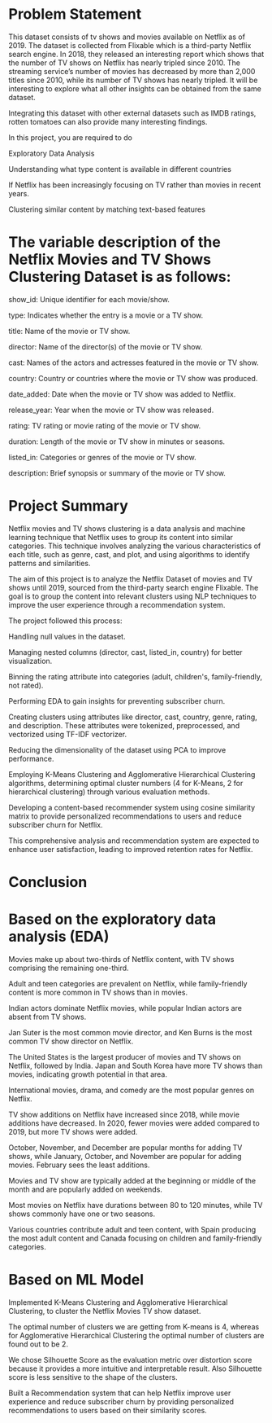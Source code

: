 # Problem Statement

This dataset consists of tv shows and movies available on Netflix as of 2019. The dataset is collected from Flixable which is a third-party Netflix search engine. In 2018, they released an interesting report which shows that the number of TV shows on Netflix has nearly tripled since 2010. The streaming service’s number of movies has decreased by more than 2,000 titles since 2010, while its number of TV shows has nearly tripled. It will be interesting to explore what all other insights can be obtained from the same dataset.

Integrating this dataset with other external datasets such as IMDB ratings, rotten tomatoes can also provide many interesting findings.

In this project, you are required to do

Exploratory Data Analysis

Understanding what type content is available in different countries

If Netflix has been increasingly focusing on TV rather than movies in recent years.

Clustering similar content by matching text-based features

# The variable description of the Netflix Movies and TV Shows Clustering Dataset is as follows:

show_id: Unique identifier for each movie/show.

type: Indicates whether the entry is a movie or a TV show.

title: Name of the movie or TV show.

director: Name of the director(s) of the movie or TV show.

cast: Names of the actors and actresses featured in the movie or TV show.

country: Country or countries where the movie or TV show was produced.

date_added: Date when the movie or TV show was added to Netflix.

release_year: Year when the movie or TV show was released.

rating: TV rating or movie rating of the movie or TV show.

duration: Length of the movie or TV show in minutes or seasons.

listed_in: Categories or genres of the movie or TV show.

description: Brief synopsis or summary of the movie or TV show.

# Project Summary

Netflix movies and TV shows clustering is a data analysis and machine learning technique that Netflix uses to group its content into similar categories. This technique involves analyzing the various characteristics of each title, such as genre, cast, and plot, and using algorithms to identify patterns and similarities.

The aim of this project is to analyze the Netflix Dataset of movies and TV shows until 2019, sourced from the third-party search engine Flixable. The goal is to group the content into relevant clusters using NLP techniques to improve the user experience through a recommendation system.

The project followed this process:

Handling null values in the dataset.

Managing nested columns (director, cast, listed_in, country) for better visualization.

Binning the rating attribute into categories (adult, children's, family-friendly, not rated).

Performing EDA to gain insights for preventing subscriber churn.

Creating clusters using attributes like director, cast, country, genre, rating, and description. These attributes were tokenized, preprocessed, and vectorized using TF-IDF vectorizer.

Reducing the dimensionality of the dataset using PCA to improve performance.

Employing K-Means Clustering and Agglomerative Hierarchical Clustering algorithms, determining optimal cluster numbers (4 for K-Means, 2 for hierarchical clustering) through various evaluation methods.

Developing a content-based recommender system using cosine similarity matrix to provide personalized recommendations to users and reduce subscriber churn for Netflix.

This comprehensive analysis and recommendation system are expected to enhance user satisfaction, leading to improved retention rates for Netflix.

# Conclusion

# Based on the exploratory data analysis (EDA) 

Movies make up about two-thirds of Netflix content, with TV shows comprising the remaining one-third.

Adult and teen categories are prevalent on Netflix, while family-friendly content is more common in TV shows than in movies.

Indian actors dominate Netflix movies, while popular Indian actors are absent from TV shows.

Jan Suter is the most common movie director, and Ken Burns is the most common TV show director on Netflix.

The United States is the largest producer of movies and TV shows on Netflix, followed by India. Japan and South Korea have more TV shows than movies, indicating growth potential in that area.

International movies, drama, and comedy are the most popular genres on Netflix.

TV show additions on Netflix have increased since 2018, while movie additions have decreased. In 2020, fewer movies were added compared to 2019, but more TV shows were added.

October, November, and December are popular months for adding TV shows, while January, October, and November are popular for adding movies. February sees the least additions.

Movies and TV show are typically added at the beginning or middle of the month and are popularly added on weekends.

Most movies on Netflix have durations between 80 to 120 minutes, while TV shows commonly have one or two seasons.

Various countries contribute adult and teen content, with Spain producing the most adult content and Canada focusing on children and family-friendly categories.

# Based on ML Model

Implemented K-Means Clustering and Agglomerative Hierarchical Clustering, to cluster the Netflix Movies TV show dataset.

The optimal number of clusters we are getting from K-means is 4, whereas for Agglomerative Hierarchical Clustering the optimal number of clusters are found out to be 2.

We chose Silhouette Score as the evaluation metric over distortion score because it provides a more intuitive and interpretable result. Also Silhouette score is less sensitive to the shape of the clusters.

Built a Recommendation system that can help Netflix improve user experience and reduce subscriber churn by providing personalized recommendations to users based on their similarity scores.
